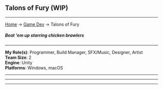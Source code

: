 ## Talons of Fury (WIP)

---
[Home](/) -> [Game Dev](/game_dev) -> Talons of Fury

##### Beat 'em up starring chicken brawlers

---

**My Role(s)**: Programmer, Build Manager, SFX/Music, Designer, Artist
<br>
**Team Size**: 2
<br>
**Engine**: Unity
<br>
**Platforms**: Windows, macOS
<br>

---

---

---